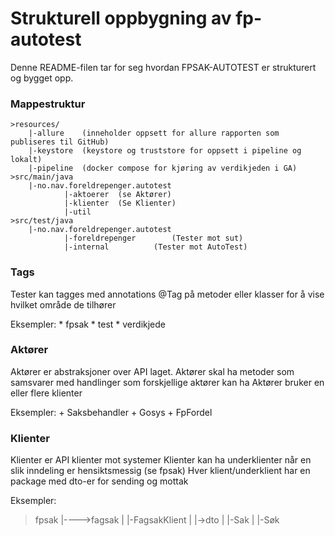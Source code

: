 # Strukturell oppbygning av fp-autotest
Denne README-filen tar for seg hvordan FPSAK-AUTOTEST er strukturert og bygget opp. 

###  Mappestruktur
```
>resources/
	|-allure    (inneholder oppsett for allure rapporten som publiseres til GitHub)
	|-keystore  (keystore og truststore for oppsett i pipeline og lokalt)	
	|-pipeline  (docker compose for kjøring av verdikjeden i GA)
>src/main/java
	|-no.nav.foreldrepenger.autotest
			|-aktoerer  (se Aktører)
			|-klienter  (Se Klienter)
			|-util		
>src/test/java
	|-no.nav.foreldrepenger.autotest
			|-foreldrepenger        (Tester mot sut)
			|-internal	        (Tester mot AutoTest)
```
### Tags

Tester kan tagges med annotations @Tag på metoder eller klasser for å vise hvilket område de tilhører

Eksempler:
	* fpsak
	* test
	* verdikjede

### Aktører

Aktører er abstraksjoner over API laget. Aktører skal ha metoder som samsvarer med handlinger som forskjellige aktører kan ha
Aktører bruker en eller flere klienter

Eksempler:
	+ Saksbehandler
	+ Gosys
	+ FpFordel
	
### Klienter

Klienter er API klienter mot systemer
Klienter kan ha underklienter når en slik inndeling er hensiktsmessig (se fpsak)
Hver klient/underklient har en package med dto-er for sending og mottak

Eksempler:

>fpsak
|---->fagsak
|		|-FagsakKlient
|		|->dto
|			|-Sak
|			|-Søk
